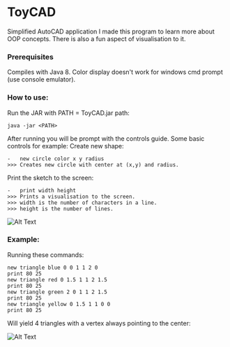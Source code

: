 # ToyCAD
Simplified AutoCAD application
I made this program to learn more about OOP concepts.
There is also a fun aspect of visualisation to it.

### Prerequisites
Compiles with Java 8.
Color display doesn't work for windows cmd prompt (use console emulator).

### How to use:
Run the JAR with PATH = ToyCAD.jar path:
```
java -jar <PATH>
```

After running you will be prompt with the controls guide.
Some basic controls for example:
Create new shape:

    -   new circle color x y radius
    >>> Creates new circle with center at (x,y) and radius.

Print the sketch to the screen:


    -   print width height
    >>> Prints a visualisation to the screen.
    >>> width is the number of characters in a line.
    >>> height is the number of lines.


![Alt Text](https://media.giphy.com/media/iIwQ6r5kgKMhnqUSWA/giphy.gif)


### Example:

Running these commands:
```
new triangle blue 0 0 1 1 2 0
print 80 25
new triangle red 0 1.5 1 1 2 1.5
print 80 25
new triangle green 2 0 1 1 2 1.5
print 80 25
new triangle yellow 0 1.5 1 1 0 0
print 80 25
```

Will yield 4 triangles with a vertex always pointing to the center:

![Alt Text](https://media.giphy.com/media/J0BiKXD1ediQvbtdwb/giphy.gif)